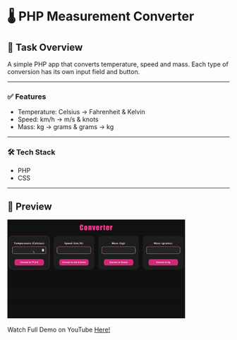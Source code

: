 # 🌡️ PHP Measurement Converter
## 📘 Task Overview
A simple PHP app that converts temperature, speed and mass. Each type of conversion has its own input field and button. 

_____
### ✅ Features
* Temperature: Celsius → Fahrenheit & Kelvin
* Speed: km/h → m/s & knots
* Mass: kg → grams & grams → kg

____

### 🛠️ Tech Stack
* PHP
* CSS


---

## 🚀 Preview

  <img 
    src="phpConverterGif.gif" 
    style="width: 80%;" 
  />

Watch Full Demo on YouTube <a href="https://youtu.be/zJkc_XYV--E"> Here!
</a>
